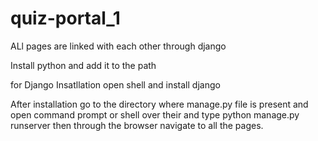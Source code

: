 # quiz-portal_1

ALl pages are linked with each other through django

Install python and add it to the path

for Django Insatllation open shell and install django

After installation go to the directory where manage.py file is present
and open command prompt or shell over their and type python manage.py runserver
then through the browser navigate to all the pages.
